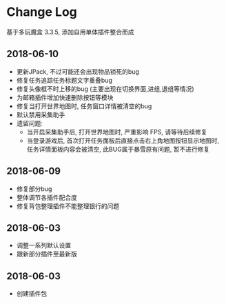 # Change Log
基于多玩魔盒 3.3.5, 添加自用单体插件整合而成

## 2018-06-10
* 更新JPack, 不过可能还会出现物品锁死的bug
* 修复任务追踪任务标题文字重叠bug
* 修复头像框不时上移的bug (主要出现在切换界面,进组,退组等情况)
* 为邮箱插件增加快速删除按钮等模块
* 修复当打开世界地图时, 任务窗口详情被清空的bug
* 默认禁用采集助手
* 遗留问题:
  * 当开启采集助手后, 打开世界地图时, 严重影响 FPS, 请等待后续修复
  * 当登录游戏后, 首次打开任务面板后直接点击右上角地图按钮显示地图时, 任务详情面板内容会被清空, 此BUG属于暴雪原有问题, 暂不进行修复

## 2018-06-09
* 修复部分bug
* 整体调节各插件配合度
* 修复背包整理插件不能整理银行的问题

## 2018-06-03
* 调整一系列默认设置
* 跟新部分插件至最新版

## 2018-06-03
* 创建插件包